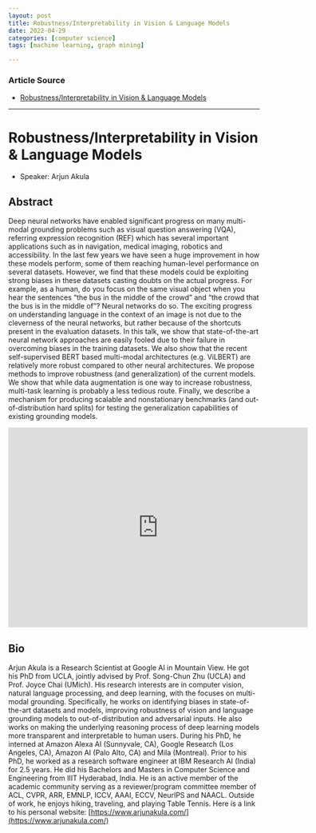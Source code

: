 ```yaml
---
layout: post
title: Robustness/Interpretability in Vision & Language Models 
date: 2022-04-29
categories: [computer science]
tags: [machine learning, graph mining]

---
```


### Article Source

* [Robustness/Interpretability in Vision & Language Models](https://www.youtube.com/watch?v=zKKSXQvdCyE)


---

# Robustness/Interpretability in Vision & Language Models



* Speaker: Arjun Akula

## Abstract
Deep neural networks have enabled significant progress on many multi-modal grounding problems such as visual question answering (VQA), referring expression recognition (REF) which has several important applications such as in navigation, medical imaging, robotics and accessibility. In the last few years we have seen a huge improvement in how these models perform, some of them reaching human-level performance on several datasets. However, we find that these models could be exploiting strong biases in these datasets casting doubts on the actual progress. For example, as a human, do you focus on the same visual object when you hear the sentences “the bus in the middle of the crowd” and “the crowd that the bus is in the middle of”? Neural networks do so. The exciting progress on understanding language in the context of an image is not due to the cleverness of the neural networks, but rather because of the shortcuts present in the evaluation datasets. In this talk, we show that state-of-the-art neural network approaches are easily fooled due to their failure in overcoming biases in the training datasets. We also show that the recent self-supervised BERT based multi-modal architectures (e.g. ViLBERT) are relatively more robust compared to other neural architectures. We propose methods to improve robustness (and generalization) of the current models. We show that while data augmentation is one way to increase robustness, multi-task learning is probably a less tedious route. Finally, we describe a mechanism for producing scalable and nonstationary benchmarks (and out-of-distribution hard splits) for testing the generalization capabilities of existing grounding models.

<iframe width="600" height="400" src="https://www.youtube.com/embed/zKKSXQvdCyE" title="YouTube video player" frameborder="0" allow="accelerometer; autoplay; clipboard-write; encrypted-media; gyroscope; picture-in-picture" allowfullscreen></iframe>


## Bio
Arjun Akula is a Research Scientist at Google AI in Mountain View. He got his PhD from UCLA, jointly advised by Prof. Song-Chun Zhu (UCLA) and Prof. Joyce Chai (UMich). His research interests are in computer vision, natural language processing, and deep learning, with the focuses on multi-modal grounding. Specifically, he works on identifying biases in state-of-the-art datasets and models, improving robustness of vision and language grounding models to out-of-distribution and adversarial inputs. He also works on making the underlying reasoning process of deep learning models more transparent and interpretable to human users. During his PhD, he interned at Amazon Alexa AI (Sunnyvale, CA), Google Research (Los Angeles, CA), Amazon AI (Palo Alto, CA) and Mila (Montreal). Prior to his PhD, he worked as a research software engineer at IBM Research AI (India) for 2.5 years. He did his Bachelors and Masters in Computer Science and Engineering from IIIT Hyderabad, India. He is an active member of the academic community serving as a reviewer/program committee member of ACL, CVPR, ARR, EMNLP, ICCV, AAAI, ECCV, NeurIPS and NAACL. Outside of work, he enjoys hiking, traveling, and playing Table Tennis. Here is a link to his personal website: [https://www.arjunakula.com/](https://www.arjunakula.com/)